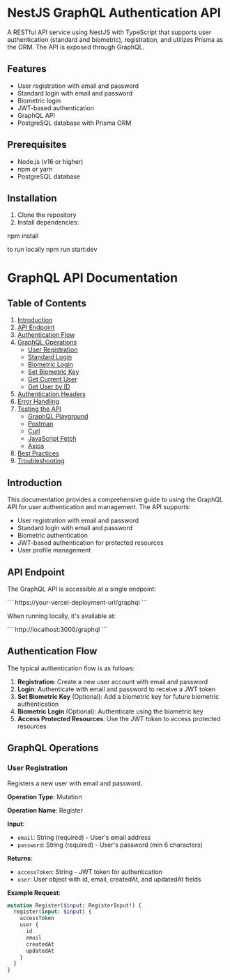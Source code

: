 
# NestJS GraphQL Authentication API

A RESTful API service using NestJS with TypeScript that supports user authentication (standard and biometric), registration, and utilizes Prisma as the ORM. The API is exposed through GraphQL.

## Features

- User registration with email and password
- Standard login with email and password
- Biometric login
- JWT-based authentication
- GraphQL API
- PostgreSQL database with Prisma ORM

## Prerequisites

- Node.js (v16 or higher)
- npm or yarn
- PostgreSQL database

## Installation

1. Clone the repository
2. Install dependencies:

npm install 

to run locally 
npm run start:dev


# GraphQL API Documentation

## Table of Contents

1. [Introduction](#introduction)
2. [API Endpoint](#api-endpoint)
3. [Authentication Flow](#authentication-flow)
4. [GraphQL Operations](#graphql-operations)
   - [User Registration](#user-registration)
   - [Standard Login](#standard-login)
   - [Biometric Login](#biometric-login)
   - [Set Biometric Key](#set-biometric-key)
   - [Get Current User](#get-current-user)
   - [Get User by ID](#get-user-by-id)
5. [Authentication Headers](#authentication-headers)
6. [Error Handling](#error-handling)
7. [Testing the API](#testing-the-api)
   - [GraphQL Playground](#graphql-playground)
   - [Postman](#postman)
   - [Curl](#curl)
   - [JavaScript Fetch](#javascript-fetch)
   - [Axios](#axios)
8. [Best Practices](#best-practices)
9. [Troubleshooting](#troubleshooting)

## Introduction

This documentation provides a comprehensive guide to using the GraphQL API for user authentication and management. The API supports:

- User registration with email and password
- Standard login with email and password
- Biometric authentication
- JWT-based authentication for protected resources
- User profile management

## API Endpoint

The GraphQL API is accessible at a single endpoint:

\`\`\`
https://your-vercel-deployment-url/graphql
\`\`\`

When running locally, it's available at:

\`\`\`
http://localhost:3000/graphql
\`\`\`

## Authentication Flow

The typical authentication flow is as follows:

1. **Registration**: Create a new user account with email and password
2. **Login**: Authenticate with email and password to receive a JWT token
3. **Set Biometric Key** (Optional): Add a biometric key for future biometric authentication
4. **Biometric Login** (Optional): Authenticate using the biometric key
5. **Access Protected Resources**: Use the JWT token to access protected resources

## GraphQL Operations

### User Registration

Registers a new user with email and password.

**Operation Type**: Mutation

**Operation Name**: Register

**Input**:
- `email`: String (required) - User's email address
- `password`: String (required) - User's password (min 6 characters)

**Returns**:
- `accessToken`: String - JWT token for authentication
- `user`: User object with id, email, createdAt, and updatedAt fields

**Example Request**:

```graphql
mutation Register($input: RegisterInput!) {
  register(input: $input) {
    accessToken
    user {
      id
      email
      createdAt
      updatedAt
    }
  }
}
